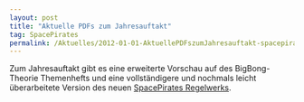 ```yaml
---
layout: post
title: "Aktuelle PDFs zum Jahresauftakt"
tag: SpacePirates
permalink: /Aktuelles/2012-01-01-AktuellePDFszumJahresauftakt-spacepirates
---
```


Zum Jahresauftakt gibt es eine erweiterte Vorschau auf des BigBong-Theorie Themenhefts und eine vollständigere und nochmals leicht überarbeitete Version des neuen [SpacePirates Regelwerks](https://spacepirates.jcgames.de/Spielregeln/).
